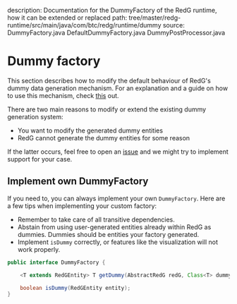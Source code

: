 description: Documentation for the DummyFactory of the RedG runtime, how it can be extended or replaced
path: tree/master/redg-runtime/src/main/java/com/btc/redg/runtime/dummy
source: DummyFactory.java
        DefaultDummyFactory.java
        DummyPostProcessor.java

# Dummy factory

This section describes how to modify the default behaviour of RedG's dummy data generation mechanism. For an explanation 
and a guide on how to use this mechanism, check [this](../../features/dummy_data.md) out.

There are two main reasons to modify or extend the existing dummy generation system:
 
 * You want to modify the generated dummy entities
 * RedG cannot generate the dummy entities for some reason
 
If the latter occurs, feel free to open an [issue](https://gitlab.com/btc-redg/redg/issues/new) and we might try to 
implement support for your case.

## Implement own DummyFactory

If you need to, you can always implement your own `DummyFactory`. Here are a few tips when implementing your custom factory:

 * Remember to take care of all transitive dependencies.
 * Abstain from using user-generated entities already within RedG as dummies. Dummies should be entities your factory generated.
 * Implement `isDummy` correctly, or features like the visualization will not work properly.
 
````java
public interface DummyFactory {

    <T extends RedGEntity> T getDummy(AbstractRedG redG, Class<T> dummyClass);

    boolean isDummy(RedGEntity entity);
}
````